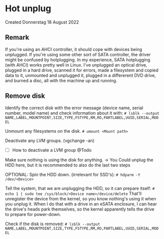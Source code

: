 # Hot unplug
Created Donnerstag 18 August 2022

Remark
------
If you're using an AHCI controller, it should cope with devices being unplugged. If you're using some other sort of SATA controller, the driver might be confused by hotplugging.
In my experience, SATA hotplugging (with AHCI) works pretty well in Linux. I've unplugged an optical drive, plugged in a hard drive, scanned it for errors, made a filesystem and copied data to it, unmounted and unplugged it, plugged in a differerent DVD drive, and burned a disc, all with the machine up and running.

Remove disk
-----------
Identify the correct disk with the error message (device name, serial number, model name) and check information about it with:
``# lsblk --output NAME,LABEL,MOUNTPOINT,SIZE,TYPE,FSTYPE,RM,RO,PARTLABEL,UUID,SERIAL,MODEL``

Unmount any filesystems on the disk. 
``# umount <Mount path>``

Deactivate any LVM groups. (vgchange -an)

* ☐ How to deactivate a LVM group @Todo


Make sure nothing is using the disk for anything.
-> You Could unplug the HDD here, but it is recommended to also do the last two steps

OPTIONAL: Spin the HDD down. (irrelevant for SSD's):
``# hdparm -Y /dev/<Device>``

Tell the system, that we are unplugging the HDD, so it can prepare itself:
``# echo 1 | sudo tee /sys/block/<Device name>/device/delete``
That'll unregister the device from the kernel, so you know nothing's using it when you unplug it. When I do that with a drive in an eSATA enclosure, I can hear the drive's heads park themselves, so the kernel apparently tells the drive to prepare for power-down.

Check if the disk is removed:
``# lsblk --output NAME,LABEL,MOUNTPOINT,SIZE,TYPE,FSTYPE,RM,RO,PARTLABEL,UUID,SERIAL,MODEL``

